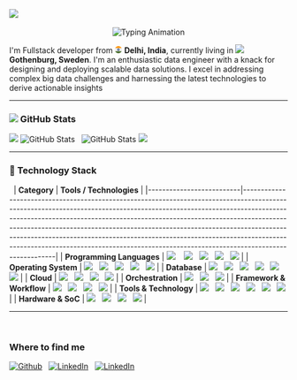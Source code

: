 <img src="https://views.whatilearened.today/views/github/allenkallz/README.md.svg?cache=remove" height="25"/>

<p align="center">
  <img src="https://readme-typing-svg.herokuapp.com?font=Fira+Code&pause=1000&color=1F75FE&center=true&vCenter=true&lines=👋+Hello!+I'm+Harpreet;Welcome+to+my+GitHub+Profile!" alt="Typing Animation" width="600" >
</p>


<p> I'm Fullstack developer from <img src="https://github.com/HatScripts/circle-flags/blob/dd5910007aee57e20f1b4350d9ec7cef1bb6dfc9/flags/in.svg" width="13"  /> <b>Delhi, India</b>, currently living in <img src="https://cdn-icons-png.flaticon.com/512/197/197564.png" width="13" /> <b>Gothenburg, Sweden</b>. I'm an enthusiastic data engineer with a knack for designing and deploying scalable data solutions. I excel in addressing complex big data challenges and harnessing the latest technologies to derive actionable insights</p>

---
### <img src='https://media1.giphy.com/media/du3J3cXyzhj75IOgvA/giphy.gif?cid=ecf05e47x2g034i9pzwtzzsd3xgg2w9nr94t4tflbbgo3008&rid=giphy.gif' width='25' />  GitHub Stats
<p>
  <img src="https://github-profile-summary-cards.vercel.app/api/cards/profile-details?username=allenkallz&theme=dracula" />
  <img src="https://github-readme-stats.vercel.app/api?username=allenkallz&show_icons=true&count_private=true" alt="GitHub Stats" width="360"/> &nbsp;
  <img src="https://github-readme-streak-stats.herokuapp.com/?user=allenkallz" alt="GitHub Stats" width="360" />
  <img src="https://stackoverflow-card.vercel.app/?userID=7825115&theme=dracula">
</p>

---
### 🔧 Technology Stack
&nbsp;
| **Category**             | **Tools / Technologies**                                                                                                                                                                                                                                                                                                                                                                                                                                                                                   |
|--------------------------|-------------------------------------------------------------------------------------------------------------------------------------------------------------------------------------------------------------------------------------------------------------------------------------------------------------------------------------------------------------------------------------------------------------------------------------------------------------------------------------------------------------|
| **Programming Languages** | <img src="https://img.shields.io/badge/-Python-3670A0?style=popout&logo=python&logoColor=white&labelColor=555" height="25"/> &nbsp;&nbsp;&nbsp;<img src="https://img.shields.io/badge/-React-black?style=popout&logo=react&logoColor=61dbfb&labelColor=555" height="25"/>&nbsp;&nbsp;&nbsp;<img src="https://img.shields.io/badge/-HTML5-E34F26?style=popout&logo=html5&logoColor=white&labelColor=555" height="25"/>&nbsp;&nbsp;&nbsp;<img src="https://shields.io/badge/-JavaScript-000000?style=popout&logo=JavaScript&logoColor=yellow&labelColor=F0F3E9" height="25"/>&nbsp;&nbsp;&nbsp;<img src="https://shields.io/badge/-Bash_Script-230dbed?style=popout&logo=gnu-bash&logoColor=white&labelColor=black" height="25" /> |
| **Operating System**      | <img src="https://custom-icon-badges.demolab.com/badge/OS-Windows-0078D6.svg?logo=windows11&logoColor=white&style=popout"  height="25" />&nbsp;&nbsp;&nbsp;<img src="https://img.shields.io/badge/OS-Ubuntu-E95420.svg?logo=ubuntu&style=popout"  height="25" />&nbsp;&nbsp;&nbsp;<img src="https://img.shields.io/badge/OS-Linux-informational?style=flat&logo=linux&logoColor=white&color=2bbc8a"  height="25" />&nbsp;&nbsp;&nbsp;<img src="https://img.shields.io/badge/OS-LinuxCNC-informational?style=flat&logo=linux&logoColor=white&color=2bbc8a"  height="25" />&nbsp;&nbsp;&nbsp;<img src="https://img.shields.io/badge/OS-Yocto-informational?style=flat&logo=linux&logoColor=white&color=2bbc8a" height="25" /> |
| **Database**              | <img src="https://img.shields.io/badge/-MongoDB-13aa52?style=popout&logo=mongodb&labelColor=555"  height="25" />&nbsp;&nbsp;&nbsp;<img src="https://img.shields.io/badge/PostgreSQL-316192.svg?style=popout&logo=PostgreSQL&logoColor=black&labelColor=FFFFFF"  height="25" />&nbsp;&nbsp;&nbsp;<img src="https://img.shields.io/badge/PostGIS-3670A0.svg?style=popout&logo=PostgreSQL&logoColor=white&labelColor=555"  height="25" />&nbsp;&nbsp;&nbsp;<img src="https://img.shields.io/badge/-MySQL-00758F?style=popout&logo=mysql&logoColor=white&labelColor=black"  height="25" />&nbsp;&nbsp;&nbsp;<img src="https://img.shields.io/badge/Amazon%20DynamoDB-4053D6?style=popout&logo=Amazon%20DynamoDB&logoColor=white&labelColor=555"  height="25" />&nbsp;&nbsp;&nbsp;<img src="https://img.shields.io/badge/Cassandra-1287B1?style=popout&logo=apache%20cassandra&logoColor=white&labelColor=555" height="25"/> |
| **Cloud**                 | <img src="https://img.shields.io/badge/-Google_Cloud-1a73e8?style=popout&logo=google-cloud&logoColor=white&labelColor=555"  height="25" />&nbsp;&nbsp;&nbsp;<img src="https://img.shields.io/badge/-Amazon-232F3E?style=popout&logo=amazon-web-services&logoColor=yellow&labelColor=555"  height="25" />&nbsp;&nbsp;&nbsp;<img src="https://img.shields.io/badge/microsoft%20azure-0089D6?style=popout&logo=microsoft-azure&labelColor=555"  height="25" />&nbsp;&nbsp;&nbsp;<img src="https://img.shields.io/badge/-Heroku-430098?style=popout&logo=heroku&logoColor=white&labelColor=555" height="25" /> |
| **Orchestration**         | <img src="https://img.shields.io/badge/-Docker-230dbed?style=popout&logo=docker&logoColor=white&labelColor=555"  height="25" />&nbsp;&nbsp;&nbsp;<img src="https://img.shields.io/badge/Kubernetes-326CE5.svg?style=popout&logo=Kubernetes&logoColor=white&labelColor=555"  height="25" />&nbsp;&nbsp;&nbsp;<img src="https://img.shields.io/badge/Terraform-326CE5.svg?style=popout&logo=Terraform&logoColor=white&labelColor=555" height="25" /> |
| **Framework & Workflow**   | <img src="https://img.shields.io/badge/-Airflow-326CE5?style=popout&logo=apache-airflow&logoColor=red&labelColor=F0F3E9"  height="25" />&nbsp;&nbsp;&nbsp;<img src="https://img.shields.io/badge/-Django-13aa52?style=popout&logo=django&logoColor=F0F3E9&labelColor=black"  height="25" />&nbsp;&nbsp;&nbsp;<img src="https://img.shields.io/badge/-Flask-blue?style=popout&logo=flask&logoColor=F0F3E9&labelColor=black"  height="25" />&nbsp;&nbsp;&nbsp;<img src="https://img.shields.io/badge/-FastAPI-black?style=popout&logo=fastapi&logoColor=black&labelColor=F0F3E9" height="25" /> |
| **Tools & Technology**     | <img src="https://img.shields.io/badge/-Git-F05032?style=popout&logo=git&logoColor=white&labelColor=black"  height="25" />&nbsp;&nbsp;&nbsp;<img src="https://img.shields.io/badge/-Github_Actions-black?style=popout&logo=github-actions&logoColor=blue&labelColor=F0F3E9"  height="25" />&nbsp;&nbsp;&nbsp;<img src="https://img.shields.io/badge/-Github_Runner-blue?style=popout&logo=github-actions&logoColor=blue&labelColor=F0F3E9"  height="25" />&nbsp;&nbsp;&nbsp;<img src="https://img.shields.io/badge/-PyCharm-D0F18E?style=popout&logo=pycharm&logoColor=white&labelColor=black"  height="25" />&nbsp;&nbsp;&nbsp;<img src="https://custom-icon-badges.demolab.com/badge/-VS_Code-black?style=popout&logo=vsc&logoColor=white&color=2bbc8a&labelColor=black"  height="25" />&nbsp;&nbsp;&nbsp;<img src="https://img.shields.io/badge/-Vim-019733?style=popout&logo=vim&logoColor=019733&labelColor=F0F3E9" height="25" /> |
| **Hardware & SoC**         | <img src="https://img.shields.io/badge/-Raspberry-F05032?style=popout&logo=Raspberry-pi&logoColor=red&labelColor=F0F3E9"  height="25" />&nbsp;&nbsp;&nbsp;<img src="https://img.shields.io/badge/-Arduino-1287B1?style=popout&logo=Arduino&logoColor=1287B1&labelColor=F0F3E9"  height="25" />&nbsp;&nbsp;&nbsp;<img src="https://img.shields.io/badge/-Renesas_R_Car_M3-1287B1?style=popout&logo="  height="25" />&nbsp;&nbsp;&nbsp;<img src="https://img.shields.io/badge/-Renesas_R_Car_H3-1287B1?style=popout&logo=" height="25" /> |

---
&nbsp;
### Where to find me
  <p>
    <a href="https://github.com/allenkallz" target="_blank"><img alt="Github" src="https://img.shields.io/badge/GitHub-%2312100E.svg?&style=for-the-badge&logo=Github&logoColor=white&labelColor=555" /></a> &nbsp;
    <a href="https://www.linkedin.com/in/allenkallz/" target="_blank"><img alt="LinkedIn" src="https://img.shields.io/badge/linkedin-%230077B5.svg?&style=for-the-badge&logo=linkedin&logoColor=white&labelColor=555" /></a> &nbsp;
    <a href="https://stackoverflow.com/users/7825115/kallz" target="_blank"><img alt="LinkedIn" src="https://img.shields.io/badge/stackoverflow-black.svg?&style=for-the-badge&logo=stackoverflow&logoColor=f48024&labelColor=F0F3E9" /></a> &nbsp;
  </p>
